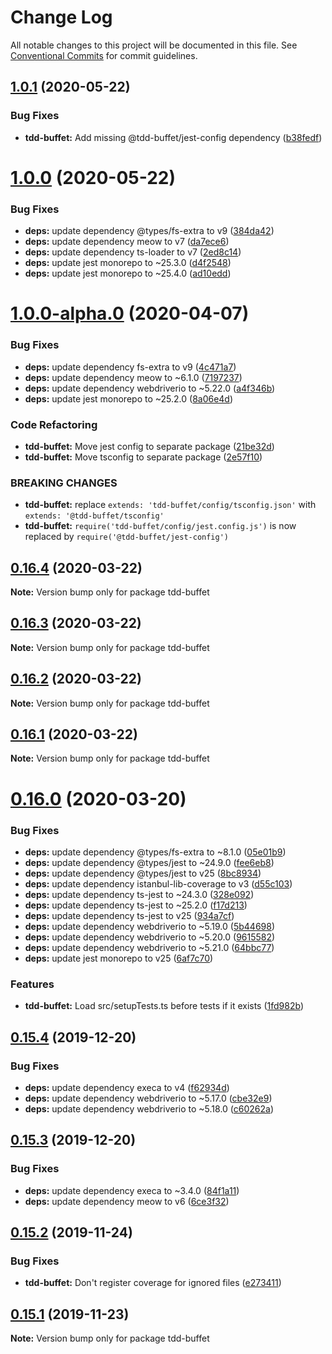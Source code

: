 # Change Log

All notable changes to this project will be documented in this file.
See [Conventional Commits](https://conventionalcommits.org) for commit guidelines.

## [1.0.1](https://github.com/NiGhTTraX/tdd-buffet/compare/tdd-buffet@1.0.0...tdd-buffet@1.0.1) (2020-05-22)


### Bug Fixes

* **tdd-buffet:** Add missing @tdd-buffet/jest-config dependency ([b38fedf](https://github.com/NiGhTTraX/tdd-buffet/commit/b38fedf))





# [1.0.0](https://github.com/NiGhTTraX/tdd-buffet/compare/tdd-buffet@1.0.0-alpha.0...tdd-buffet@1.0.0) (2020-05-22)


### Bug Fixes

* **deps:** update dependency @types/fs-extra to v9 ([384da42](https://github.com/NiGhTTraX/tdd-buffet/commit/384da42))
* **deps:** update dependency meow to v7 ([da7ece6](https://github.com/NiGhTTraX/tdd-buffet/commit/da7ece6))
* **deps:** update dependency ts-loader to v7 ([2ed8c14](https://github.com/NiGhTTraX/tdd-buffet/commit/2ed8c14))
* **deps:** update jest monorepo to ~25.3.0 ([d4f2548](https://github.com/NiGhTTraX/tdd-buffet/commit/d4f2548))
* **deps:** update jest monorepo to ~25.4.0 ([ad10edd](https://github.com/NiGhTTraX/tdd-buffet/commit/ad10edd))





# [1.0.0-alpha.0](https://github.com/NiGhTTraX/tdd-buffet/compare/tdd-buffet@0.16.4...tdd-buffet@1.0.0-alpha.0) (2020-04-07)


### Bug Fixes

* **deps:** update dependency fs-extra to v9 ([4c471a7](https://github.com/NiGhTTraX/tdd-buffet/commit/4c471a7))
* **deps:** update dependency meow to ~6.1.0 ([7197237](https://github.com/NiGhTTraX/tdd-buffet/commit/7197237))
* **deps:** update dependency webdriverio to ~5.22.0 ([a4f346b](https://github.com/NiGhTTraX/tdd-buffet/commit/a4f346b))
* **deps:** update jest monorepo to ~25.2.0 ([8a06e4d](https://github.com/NiGhTTraX/tdd-buffet/commit/8a06e4d))


### Code Refactoring

* **tdd-buffet:** Move jest config to separate package ([21be32d](https://github.com/NiGhTTraX/tdd-buffet/commit/21be32d))
* **tdd-buffet:** Move tsconfig to separate package ([2e57f10](https://github.com/NiGhTTraX/tdd-buffet/commit/2e57f10))


### BREAKING CHANGES

* **tdd-buffet:** replace `extends: 'tdd-buffet/config/tsconfig.json'` with
`extends: '@tdd-buffet/tsconfig'`
* **tdd-buffet:** `require('tdd-buffet/config/jest.config.js')` is now
replaced by `require('@tdd-buffet/jest-config')`





## [0.16.4](https://github.com/NiGhTTraX/tdd-buffet/compare/tdd-buffet@0.16.3...tdd-buffet@0.16.4) (2020-03-22)

**Note:** Version bump only for package tdd-buffet





## [0.16.3](https://github.com/NiGhTTraX/tdd-buffet/compare/tdd-buffet@0.16.2...tdd-buffet@0.16.3) (2020-03-22)

**Note:** Version bump only for package tdd-buffet





## [0.16.2](https://github.com/NiGhTTraX/tdd-buffet/compare/tdd-buffet@0.16.1...tdd-buffet@0.16.2) (2020-03-22)

**Note:** Version bump only for package tdd-buffet





## [0.16.1](https://github.com/NiGhTTraX/tdd-buffet/compare/tdd-buffet@0.16.0...tdd-buffet@0.16.1) (2020-03-22)

**Note:** Version bump only for package tdd-buffet





# [0.16.0](https://github.com/NiGhTTraX/tdd-buffet/compare/tdd-buffet@0.15.4...tdd-buffet@0.16.0) (2020-03-20)


### Bug Fixes

* **deps:** update dependency @types/fs-extra to ~8.1.0 ([05e01b9](https://github.com/NiGhTTraX/tdd-buffet/commit/05e01b9))
* **deps:** update dependency @types/jest to ~24.9.0 ([fee6eb8](https://github.com/NiGhTTraX/tdd-buffet/commit/fee6eb8))
* **deps:** update dependency @types/jest to v25 ([8bc8934](https://github.com/NiGhTTraX/tdd-buffet/commit/8bc8934))
* **deps:** update dependency istanbul-lib-coverage to v3 ([d55c103](https://github.com/NiGhTTraX/tdd-buffet/commit/d55c103))
* **deps:** update dependency ts-jest to ~24.3.0 ([328e092](https://github.com/NiGhTTraX/tdd-buffet/commit/328e092))
* **deps:** update dependency ts-jest to ~25.2.0 ([f17d213](https://github.com/NiGhTTraX/tdd-buffet/commit/f17d213))
* **deps:** update dependency ts-jest to v25 ([934a7cf](https://github.com/NiGhTTraX/tdd-buffet/commit/934a7cf))
* **deps:** update dependency webdriverio to ~5.19.0 ([5b44698](https://github.com/NiGhTTraX/tdd-buffet/commit/5b44698))
* **deps:** update dependency webdriverio to ~5.20.0 ([9615582](https://github.com/NiGhTTraX/tdd-buffet/commit/9615582))
* **deps:** update dependency webdriverio to ~5.21.0 ([64bbc77](https://github.com/NiGhTTraX/tdd-buffet/commit/64bbc77))
* **deps:** update jest monorepo to v25 ([6af7c70](https://github.com/NiGhTTraX/tdd-buffet/commit/6af7c70))


### Features

* **tdd-buffet:** Load src/setupTests.ts before tests if it exists ([1fd982b](https://github.com/NiGhTTraX/tdd-buffet/commit/1fd982b))





## [0.15.4](https://github.com/NiGhTTraX/tdd-buffet/compare/tdd-buffet@0.15.3...tdd-buffet@0.15.4) (2019-12-20)


### Bug Fixes

* **deps:** update dependency execa to v4 ([f62934d](https://github.com/NiGhTTraX/tdd-buffet/commit/f62934d))
* **deps:** update dependency webdriverio to ~5.17.0 ([cbe32e9](https://github.com/NiGhTTraX/tdd-buffet/commit/cbe32e9))
* **deps:** update dependency webdriverio to ~5.18.0 ([c60262a](https://github.com/NiGhTTraX/tdd-buffet/commit/c60262a))





## [0.15.3](https://github.com/NiGhTTraX/tdd-buffet/compare/tdd-buffet@0.15.2...tdd-buffet@0.15.3) (2019-12-20)


### Bug Fixes

* **deps:** update dependency execa to ~3.4.0 ([84f1a11](https://github.com/NiGhTTraX/tdd-buffet/commit/84f1a11))
* **deps:** update dependency meow to v6 ([6ce3f32](https://github.com/NiGhTTraX/tdd-buffet/commit/6ce3f32))





## [0.15.2](https://github.com/NiGhTTraX/tdd-buffet/compare/tdd-buffet@0.15.1...tdd-buffet@0.15.2) (2019-11-24)


### Bug Fixes

* **tdd-buffet:** Don't register coverage for ignored files ([e273411](https://github.com/NiGhTTraX/tdd-buffet/commit/e273411))





## [0.15.1](https://github.com/NiGhTTraX/tdd-buffet/compare/tdd-buffet@0.15.0...tdd-buffet@0.15.1) (2019-11-23)

**Note:** Version bump only for package tdd-buffet
